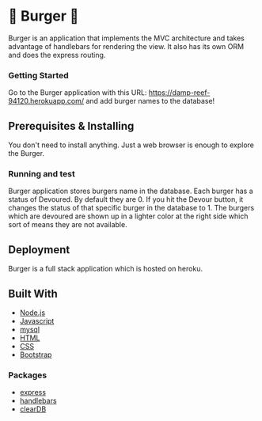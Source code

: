 # :hamburger: Burger :fries:

Burger is an application that implements the MVC architecture and takes advantage of handlebars for rendering the view. It also has its own ORM and does the express routing.

### Getting Started 

Go to the Burger application with this URL: https://damp-reef-94120.herokuapp.com/ and add burger names to the database!

## Prerequisites & Installing

You don't need to install anything. Just a web browser is enough to explore the Burger.

 
### Running and test

Burger application stores burgers name in the database. Each burger has a status of Devoured. By default they are 0. If you hit the Devour button, it changes the status of that specific burger in the database to 1. The burgers which are devoured are shown up in a lighter color at the right side which sort of means they are not available.

## Deployment

Burger is a full stack application which is hosted on heroku.

## Built With

* [Node.js](https://nodejs.org)
* [Javascript](https://www.javascript.com/)
* [mysql](https://www.mysql.com/)
* [HTML](https://en.wikipedia.org/wiki/HTML)
* [CSS](https://en.wikipedia.org/wiki/Cascading_Style_Sheets)
* [Bootstrap](http://getbootstrap.com/)

### Packages

* [express](https://expressjs.com/)
* [handlebars](http://handlebarsjs.com/)
* [clearDB](http://w2.cleardb.net/)

